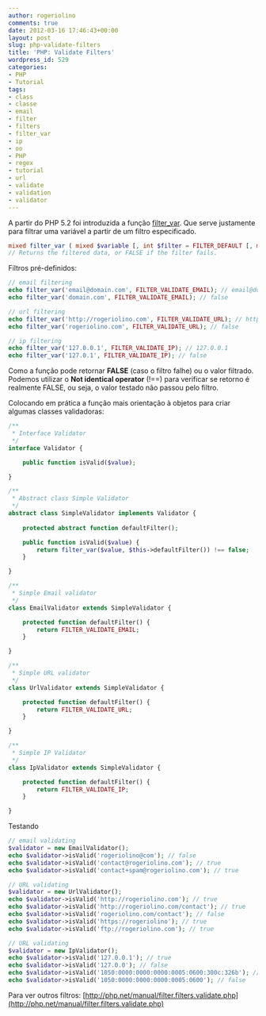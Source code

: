 ```yaml
---
author: rogeriolino
comments: true
date: 2012-03-16 17:46:43+00:00
layout: post
slug: php-validate-filters
title: 'PHP: Validate Filters'
wordpress_id: 529
categories:
- PHP
- Tutorial
tags:
- class
- classe
- email
- filter
- filters
- filter_var
- ip
- oo
- PHP
- regex
- tutorial
- url
- validate
- validation
- validator
---
```


A partir do PHP 5.2 foi introduzida a função [filter_var](http://php.net/filter_var). Que serve justamente para filtrar uma variável a partir de um filtro especificado.



```php
mixed filter_var ( mixed $variable [, int $filter = FILTER_DEFAULT [, mixed $options ]] )
// Returns the filtered data, or FALSE if the filter fails.
```


Filtros pré-definidos:

```php    
// email filtering
echo filter_var('email@domain.com', FILTER_VALIDATE_EMAIL); // email@domain.com
echo filter_var('domain.com', FILTER_VALIDATE_EMAIL); // false

// url filtering
echo filter_var('http://rogeriolino.com', FILTER_VALIDATE_URL); // http://rogeriolino.com
echo filter_var('rogeriolino.com', FILTER_VALIDATE_URL); // false

// ip filtering
echo filter_var('127.0.0.1', FILTER_VALIDATE_IP); // 127.0.0.1
echo filter_var('127.0.1', FILTER_VALIDATE_IP); // false
```


Como a função pode retornar **FALSE** (caso o filtro falhe) ou o valor filtrado. Podemos utilizar o **Not identical operator** (!==) para verificar se retorno é realmente FALSE, ou seja, o valor testado não passou pelo filtro.

Colocando em prática a função mais orientação à objetos para criar algumas classes validadoras:


```php
/**
 * Interface Validator 
 */
interface Validator {

    public function isValid($value);

}

/**
 * Abstract class Simple Validator
 */
abstract class SimpleValidator implements Validator {
    
    protected abstract function defaultFilter();

    public function isValid($value) {
        return filter_var($value, $this->defaultFilter()) !== false;
    }

}

/**
 * Simple Email validator 
 */
class EmailValidator extends SimpleValidator {

    protected function defaultFilter() {
        return FILTER_VALIDATE_EMAIL;
    }

}

/**
 * Simple URL validator 
 */
class UrlValidator extends SimpleValidator {

    protected function defaultFilter() {
        return FILTER_VALIDATE_URL;
    }

}

/**
 * Simple IP Validator 
 */
class IpValidator extends SimpleValidator {

    protected function defaultFilter() {
        return FILTER_VALIDATE_IP;
    }

}
```

Testando


```php    
// email validating
$validator = new EmailValidator();
echo $validator->isValid('rogeriolino@com'); // false
echo $validator->isValid('contact@rogeriolino.com'); // true
echo $validator->isValid('contact+spam@rogeriolino.com'); // true

// URL validating
$validator = new UrlValidator();
echo $validator->isValid('http://rogeriolino.com'); // true
echo $validator->isValid('http://rogeriolino.com/contact'); // true
echo $validator->isValid('rogeriolino.com/contact'); // false
echo $validator->isValid('https://rogeriolino'); // true
echo $validator->isValid('ftp://rogeriolino.com'); // true

// URL validating
$validator = new IpValidator();
echo $validator->isValid('127.0.0.1'); // true
echo $validator->isValid('127.0.0'); // false
echo $validator->isValid('1050:0000:0000:0000:0005:0600:300c:326b'); // true
echo $validator->isValid('1050:0000:0000:0000:0005:0600'); // false
```


Para ver outros filtros:
[http://php.net/manual/filter.filters.validate.php](http://php.net/manual/filter.filters.validate.php)
